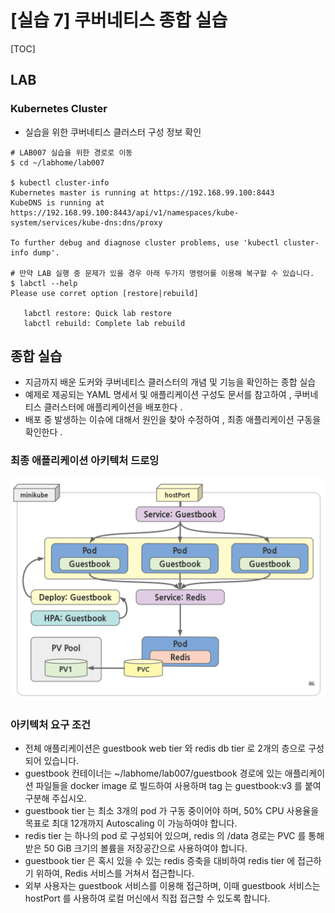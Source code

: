 # [실습 7] 쿠버네티스 종합 실습

[TOC]

## LAB

### Kubernetes Cluster

- 실습을 위한 쿠버네티스 클러스터 구성 정보 확인

```shell
# LAB007 실습을 위한 경로로 이동
$ cd ~/labhome/lab007

$ kubectl cluster-info 
Kubernetes master is running at https://192.168.99.100:8443
KubeDNS is running at https://192.168.99.100:8443/api/v1/namespaces/kube-system/services/kube-dns:dns/proxy

To further debug and diagnose cluster problems, use 'kubectl cluster-info dump'.

# 만약 LAB 실행 중 문제가 있을 경우 아래 두가지 명령어를 이용해 복구할 수 있습니다.
$ labctl --help
Please use corret option [restore|rebuild]

   labctl restore: Quick lab restore
   labctl rebuild: Complete lab rebuild
```



## 종합 실습

- 지금까지 배운 도커와 쿠버네티스 클러스터의 개념 및 기능을 확인하는 종합 실습
- 예제로 제공되는 YAML 명세서 및 애플리케이션 구성도 문서를 참고하여 , 쿠버네티스 클러스터에 애플리케이션을 배포한다 .
- 배포 중 발생하는 이슈에 대해서 원인을 찾아 수정하여 , 최종 애플리케이션 구동을 확인한다 .



### 최종 애플리케이션 아키텍처 드로잉

![1534833450156](assets/1534833450156.png)

### 아키텍처 요구 조건

* 전체 애플리케이션은 guestbook web tier 와 redis db tier 로 2개의 층으로 구성되어 있습니다.
* guestbook 컨테이너는 ~/labhome/lab007/guestbook 경로에 있는 애플리케이션 파일들을 docker image 로 빌드하여 사용하며 tag 는 guestbook:v3 를 붙여 구분해 주십시오.
* guestbook tier 는 최소 3개의 pod 가 구동 중이어야 하며, 50% CPU 사용율을 목표로 최대 12개까지 Autoscaling 이 가능하여야 합니다.
* redis tier 는 하나의 pod 로 구성되어 있으며, redis 의 /data 경로는 PVC 를 통해 받은 50 GiB 크기의 볼륨을 저장공간으로 사용하여야 합니다.
* guestbook tier 은 혹시 있을 수 있는 redis 증축을 대비하여 redis tier 에 접근하기 위하여, Redis 서비스를 거쳐서 접근합니다.
* 외부 사용자는 guestbook 서비스를 이용해 접근하며, 이때 guestbook 서비스는 hostPort 를 사용하여 로컬 머신에서 직접 접근할 수 있도록 합니다.